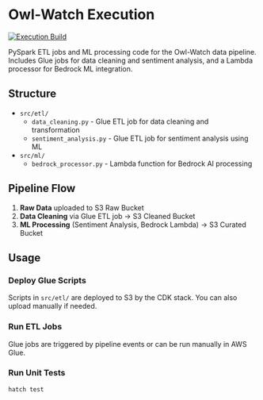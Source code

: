 
# Owl-Watch Execution

[![Execution Build](https://github.com/TheWinterShadow/Owl-Watch/actions/workflows/execution-build.yml/badge.svg)](https://github.com/TheWinterShadow/Owl-Watch/actions/workflows/execution-build.yml)

PySpark ETL jobs and ML processing code for the Owl-Watch data pipeline. Includes Glue jobs for data cleaning and sentiment analysis, and a Lambda processor for Bedrock ML integration.

## Structure

- `src/etl/`
  - `data_cleaning.py` - Glue ETL job for data cleaning and transformation
  - `sentiment_analysis.py` - Glue ETL job for sentiment analysis using ML
- `src/ml/`
  - `bedrock_processor.py` - Lambda function for Bedrock AI processing

## Pipeline Flow

1. **Raw Data** uploaded to S3 Raw Bucket
2. **Data Cleaning** via Glue ETL job → S3 Cleaned Bucket
3. **ML Processing** (Sentiment Analysis, Bedrock Lambda) → S3 Curated Bucket

## Usage

### Deploy Glue Scripts
Scripts in `src/etl/` are deployed to S3 by the CDK stack. You can also upload manually if needed.

### Run ETL Jobs
Glue jobs are triggered by pipeline events or can be run manually in AWS Glue.

### Run Unit Tests
```bash
hatch test
```